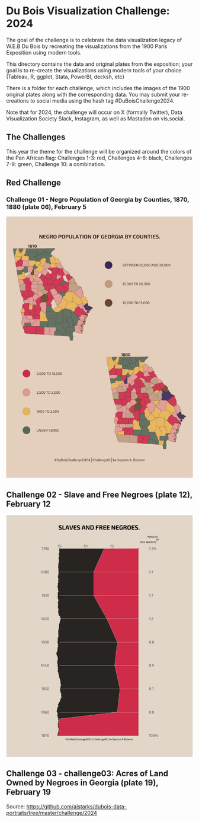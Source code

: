 # Du Bois Visualization Challenge: 2024

The goal of the challenge is to celebrate the data visualization legacy of W.E.B Du Bois by recreating the visualizations from the 1900 Paris Exposition using modern tools.

This directory contains the data and original plates from the exposition; your goal is to re-create the visualizations using modern tools of your choice (Tableau, R, ggplot, Stata, PowerBI, decksh, etc)

There is a folder for each challenge, which includes the images of the 1900 original plates along with the corresponding data. You may submit your re-creations to social media using the hash tag #DuBoisChallenge2024.

Note that for 2024, the challenge will occur on X (formally Twitter), Data Visualization Society Slack, Instagram, as well as Mastadon on vis.social.

## The Challenges
This year the theme for the challenge will be organized around the colors of the Pan African flag: Challenges 1-3: red, Challenges 4-6: black, Challenges 7-9: green, Challenge 10: a combination.

## Red Challenge

### Challenge 01 - Negro Population of Georgia by Counties, 1870, 1880 (plate 06), February 5

![Challenge 01](https://raw.githubusercontent.com/butames/tidytuesday/main/otherprojects/2024duboisviz/challenge01/challenge01_12022024.png)

## Challenge 02 - Slave and Free Negroes (plate 12), February 12

![Challenge 02](https://raw.githubusercontent.com/butames/tidytuesday/main/otherprojects/2024duboisviz/challenge02/challenge02_15022024.png)

## Challenge 03 - challenge03: Acres of Land Owned by Negroes in Georgia (plate 19), February 19



Source: https://github.com/ajstarks/dubois-data-portraits/tree/master/challenge/2024
